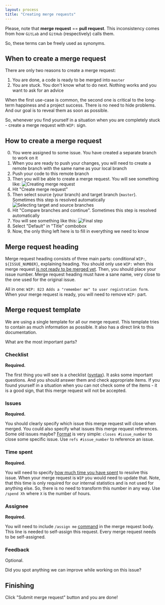 ```yaml
---
layout: process
title: "Creating merge requests"
---
```


Please, note that **merge request** == **pull request**.
This inconsistency comes from how `GitLab` and `GitHub` (respectively) calls them.

So, these terms can be freely used as synonyms.


## When to create a merge request

There are only two reasons to create a merge request:
1. You are done, a code is ready to be merged into `master`
2. You are stuck. You don't know what to do next. Nothing works and you want to ask for an advice

When the first use-case is common, the second one is critical to the long-term happiness and a project success.
There is no need to hide problems. And our goal is to reveal them as soon as possible.

So, whenever you find yourself in a situation when you are completely stuck - create a merge request with `WIP:` sign.


## How to create a merge request

0. You were assigned to some issue. You have created a separate branch to work on it
1. When you are ready to push your changes, you will need to create a remote branch with the same name as your local branch
2. Push your code to this remote branch
3. Then you will be able to create a merge request. You will see something like:
   ![Creating merge request](https://i.imgur.com/rm3TjVM.png)
4. Hit "Create merge request"
5. Then select source (your branch) and target branch (`master`). Sometimes this step is resolved automatically
   ![Selecting target and source branches](https://i.imgur.com/AQqesUs.png)
6. Hit "Compare branches and continue". Sometimes this step is resolved automatically
7. You will see something like this:
   ![Final step](https://i.imgur.com/Wz9vEHK.png)
8. Select "Default" in "Title" combobox
9. Now, the only thing left here is to fill in everything we need to know


## Merge request heading

Merge request heading consists of three main parts: conditional `WIP:`, `${ISSUE_NUMBER}`, explaining heading.
You should only use `WIP:` when this merge request [is not ready to be merged yet](https://wemake.services/meta/rsdp/creating-merge-requests#when-to-create-a-merge-request).
Then, you should place your issue number.
Merge request heading must have a sane name, very close to the one used for the original issue.

All in one: `WIP: 823 Adds a "remember me" to user registration form`.
When your merge request is ready, you will need to remove `WIP:` part.


## Merge request template

We are using a single template for all our merge request.
This template tries to contain as much information as possible.
It also has a direct link to this documentation.

What are the most important parts?

### Checklist

**Required.**

The first thing you will see is a checklist ([syntax](https://github.com/blog/1825-task-lists-in-all-markdown-documents)).
It asks some important questions.
And you should answer them and check appropriate items.
If you found yourself in a situation when you can not check some of the items - it is a good sign, that this merge request will not be accepted.

### Issues

**Required.**

You should clearly specify which issue this merge request will close when merged.
You could also specify what issues this merge request references. Some old issues maybe?
[Format](https://docs.gitlab.com/ee/user/project/issues/closing_issues.html#via-merge-request) is very simple: `closes #issue_number` to close some specific issue. Use `refs #issue_number` to reference an issue.

### Time spent

**Required.**

You will need to specify [how much time you have spent](https://docs.gitlab.com/ee/workflow/time_tracking.html) to resolve this issue.
When your merge request is `WIP` you would need to update that.
Note, that this time is only required for our internal statistics and is not used for anything else.
So, there is no need to transform this number in any way.
Use `/spend Xh` where `X` is the number of hours.

### Assignee

**Required.**

You will need to include `/assign me` [command](https://docs.gitlab.com/ee/user/project/quick_actions.html) in the merge request body.
This line is needed to self-assign this request. Every merge request needs to be self-assigned.

### Feedback

Optional.

Did you spot anything we can improve while working on this issue?


## Finishing

Click "Submit merge request" button and you are done!
